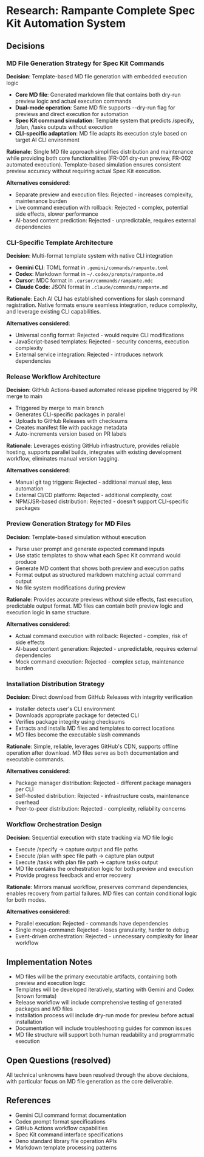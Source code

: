 # Research: Rampante Complete Spec Kit Automation System

## Decisions

### MD File Generation Strategy for Spec Kit Commands

**Decision**: Template-based MD file generation with embedded execution logic

- **Core MD file**: Generated markdown file that contains both dry-run preview logic and actual execution commands
- **Dual-mode operation**: Same MD file supports --dry-run flag for previews and direct execution for automation
- **Spec Kit command simulation**: Template system that predicts /specify, /plan, /tasks outputs without execution
- **CLI-specific adaptation**: MD file adapts its execution style based on target AI CLI environment

**Rationale**: Single MD file approach simplifies distribution and maintenance while providing both core functionalities (FR-001 dry-run preview, FR-002 automated execution). Template-based simulation ensures consistent preview accuracy without requiring actual Spec Kit execution.

**Alternatives considered**:

- Separate preview and execution files: Rejected - increases complexity, maintenance burden
- Live command execution with rollback: Rejected - complex, potential side effects, slower performance
- AI-based content prediction: Rejected - unpredictable, requires external dependencies

### CLI-Specific Template Architecture

**Decision**: Multi-format template system with native CLI integration

- **Gemini CLI**: TOML format in `.gemini/commands/rampante.toml`
- **Codex**: Markdown format in `~/.codex/prompts/rampante.md`
- **Cursor**: MDC format in `.cursor/commands/rampante.mdc`
- **Claude Code**: JSON format in `.claude/commands/rampante.md`

**Rationale**: Each AI CLI has established conventions for slash command registration. Native formats ensure seamless integration, reduce complexity, and leverage existing CLI capabilities.

**Alternatives considered**:

- Universal config format: Rejected - would require CLI modifications
- JavaScript-based templates: Rejected - security concerns, execution complexity
- External service integration: Rejected - introduces network dependencies

### Release Workflow Architecture

**Decision**: GitHub Actions-based automated release pipeline triggered by PR merge to main

- Triggered by merge to main branch
- Generates CLI-specific packages in parallel
- Uploads to GitHub Releases with checksums
- Creates manifest file with package metadata
- Auto-increments version based on PR labels

**Rationale**: Leverages existing GitHub infrastructure, provides reliable hosting, supports parallel builds, integrates with existing development workflow, eliminates manual version tagging.

**Alternatives considered**:

- Manual git tag triggers: Rejected - additional manual step, less automation
- External CI/CD platform: Rejected - additional complexity, cost
- NPM/JSR-based distribution: Rejected - doesn't support CLI-specific packages

### Preview Generation Strategy for MD Files

**Decision**: Template-based simulation without execution

- Parse user prompt and generate expected command inputs
- Use static templates to show what each Spec Kit command would produce
- Generate MD content that shows both preview and execution paths
- Format output as structured markdown matching actual command output
- No file system modifications during preview

**Rationale**: Provides accurate previews without side effects, fast execution, predictable output format. MD files can contain both preview logic and execution logic in same structure.

**Alternatives considered**:

- Actual command execution with rollback: Rejected - complex, risk of side effects
- AI-based content generation: Rejected - unpredictable, requires external dependencies
- Mock command execution: Rejected - complex setup, maintenance burden

### Installation Distribution Strategy

**Decision**: Direct download from GitHub Releases with integrity verification

- Installer detects user's CLI environment
- Downloads appropriate package for detected CLI
- Verifies package integrity using checksums
- Extracts and installs MD files and templates to correct locations
- MD files become the executable slash commands

**Rationale**: Simple, reliable, leverages GitHub's CDN, supports offline operation after download. MD files serve as both documentation and executable commands.

**Alternatives considered**:

- Package manager distribution: Rejected - different package managers per CLI
- Self-hosted distribution: Rejected - infrastructure costs, maintenance overhead
- Peer-to-peer distribution: Rejected - complexity, reliability concerns

### Workflow Orchestration Design

**Decision**: Sequential execution with state tracking via MD file logic

- Execute /specify → capture output and file paths
- Execute /plan with spec file path → capture plan output
- Execute /tasks with plan file path → capture tasks output
- MD file contains the orchestration logic for both preview and execution
- Provide progress feedback and error recovery

**Rationale**: Mirrors manual workflow, preserves command dependencies, enables recovery from partial failures. MD files can contain conditional logic for both modes.

**Alternatives considered**:

- Parallel execution: Rejected - commands have dependencies
- Single mega-command: Rejected - loses granularity, harder to debug
- Event-driven orchestration: Rejected - unnecessary complexity for linear workflow

## Implementation Notes

- MD files will be the primary executable artifacts, containing both preview and execution logic
- Templates will be developed iteratively, starting with Gemini and Codex (known formats)
- Release workflow will include comprehensive testing of generated packages and MD files
- Installation process will include dry-run mode for preview before actual installation
- Documentation will include troubleshooting guides for common issues
- MD file structure will support both human readability and programmatic execution

## Open Questions (resolved)

All technical unknowns have been resolved through the above decisions, with particular focus on MD file generation as the core deliverable.

## References

- Gemini CLI command format documentation
- Codex prompt format specifications
- GitHub Actions workflow capabilities
- Spec Kit command interface specifications
- Deno standard library file operation APIs
- Markdown template processing patterns

